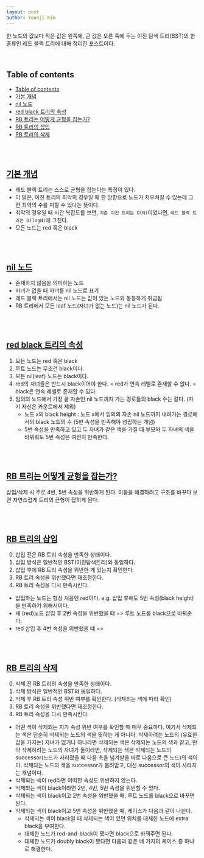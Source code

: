 ```yaml
---
layout: post
author: Younji Kim
---
```


한 노드의 값보다 작은 값은 왼쪽에, 큰 값은 오른 쪽에 두는 이진 탐색 트리(BST)의 한 종류인 레드 블랙 트리에 대해 정리한 포스트이다.

<br>

## Table of contents
- [Table of contents](#table-of-contents)
- [기본 개념](#기본-개념)
- [nil 노드](#nil-노드)
- [red black 트리의 속성](#red-black-트리의-속성)
- [RB 트리는 어떻게 균형을 잡는가?](#rb-트리는-어떻게-균형을-잡는가)
- [RB 트리의 삽입](#rb-트리의-삽입)
- [RB 트리의 삭제](#rb-트리의-삭제)

<br><br>

## [기본 개념](#기본-개념)
- 레드 블랙 트리는 스스로 균형을 잡는다는 특징이 있다. 
- 이 말은, 이진 트리의 최악의 경우일 때 한 방향으로 노드가 치우쳐질 수 있는데 그런 최악의 수를 피할 수 있다는 뜻이다. 
- 최악의 경우일 때 시간 복잡도를 보면, `기존 이진 트리는 O(N)`이었다면, `레드 블랙 트리는 O(logN)`에 그친다.
- 모든 노드는 red 혹은 black

<br><br>

## [nil 노드](#nil-노드)
- 존재하지 않음을 의미하는 노드
- 자녀가 없을 때 자녀를 nil 노드로 표기
- 레드 블랙 트리에서는 nil 노드는 값이 있는 노드와 동등하게 취급됨
- RB 트리에서 모든 leaf 노드(자녀가 없는 노드)는 nil 노드가 된다.

<br><br>

## [red black 트리의 속성](#red-black-트리의-속성)
1. 모든 노드는 red 혹은 black
2. 루트 노드는 무조건 black이다.
3. 모든 nil(leaf) 노드는 black이다.
4. red의 자녀들은 반드시 black이어야 한다. = red가 연속 레벨로 존재할 수 없다. = black은 연속 레벨로 존재할 수 있다.
5. 임의의 노드에서 가장 끝 자손인 nil 노드까지 가는 경로들의 black 수는 같다. (자기 자신은 카운트에서 제외)
    - 노드 x의 black height : 노드 x에서 임의의 자손 nil 노드까지 내려가는 경로에서의 black 노드의 수 (5번 속성을 만족해야 성립하는 개념)
    - 5번 속성을 만족하고 있고 두 자녀가 같은 색을 가질 때 부모와 두 자녀의 색을 바꿔줘도 5번 속성은 여전히 만족한다.

<br><br>

## [RB 트리는 어떻게 균형을 잡는가?](#rb-트리는-어떻게-균형을-잡는가)
삽입/삭제 시 주로 4번, 5번 속성을 위반하게 된다. 이들을 해결하려고 구조를 바꾸다 보면 자연스럽게 트리의 균형이 잡히게 된다.

<br><br>

## [RB 트리의 삽입](#rb-트리의-삽입)
0. 삽입 전은 RB 트리 속성을 만족한 상태이다.
1. 삽입 방식은 일반적인 BST(이진탐색트리)와 동일하다.
2. 삽입 후에 RB 트리 속성을 위반한 게 있는지 확인한다.
3. RB 트리 속성을 위반했다면 재조정한다.
4. RB 트리 속성을 다시 만족시킨다.

* 삽입하는 노드는 항상 처음엔 red이다. e.g. 삽입 후에도 5번 속성(black height)을 만족하기 위해서이다.
* 새 (red)노드 삽입 후 2번 속성을 위반했을 떄 => 루트 노드를 black으로 바꿔준다.
* red 삽입 후 4번 속성을 위반했을 떄 => 

<br><br>

## [RB 트리의 삭제](#rb-트리의-삭제)
0. 삭제 전 RB 트리의 속성을 만족한 상태이다.
1. 삭제 방식은 일반적인 BST와 동일하다.
2. 삭제 후 RB 트리 속성 위반 여부를 확인한다. (삭제되는 색에 따라 확인)
3. RB 트리 속성을 위반했다면 재조정한다.
4. RB 트리 속성을 다시 만족시킨다.

* 어떤 색이 삭제되는 지가 속성 위반 여부를 확인할 때 매우 중요하다. 여기서 삭제되는 색은 단순히 삭제되는 노드의 색을 뜻하는 게 아니다. 삭제하려는 노드의 (유효한 값을 가지는) 자녀가 없거나 하나라면 삭제되는 색은 삭제되는 노드의 색과 같고, 만약 삭제하려는 노드의 자녀가 둘이라면, 삭제되는 색은 삭제되는 노드의 successor(노드가 사라졌을 때 다음 축을 넘겨받을 바로 다음으로 큰 노드)의 색이다. 삭제되는 노드의 색을 successor가 물려받고, 대신 successor의 색이 사라지는 개념이다.
* 삭제되는 색이 red라면 어떠한 속성도 위반하지 않는다.
* 삭제되는 색이 black이라면 2번, 4번, 5번 속성을 위반할 수 있다.
* 삭제되는 색이 black이고 2번 속성을 위반했을 때, 루트 노드를 black으로 바꾸면 된다.
* 삭제되는 색이 black이고 5번 속성을 위반했을 때, 케이스가 다음과 같이 나뉜다.
    * 삭제되는 색이 black일 때 삭제되는 색이 있던 위치를 대체한 노드에 extra black을 부여한다.
    * 대체한 노드가 red-and-black이 됐다면 black으로 바꿔주면 된다.
    * 대체한 노드가 doubly black이 됐다면 다음과 같은 네 가지의 케이스 중 하나로 해결한다.